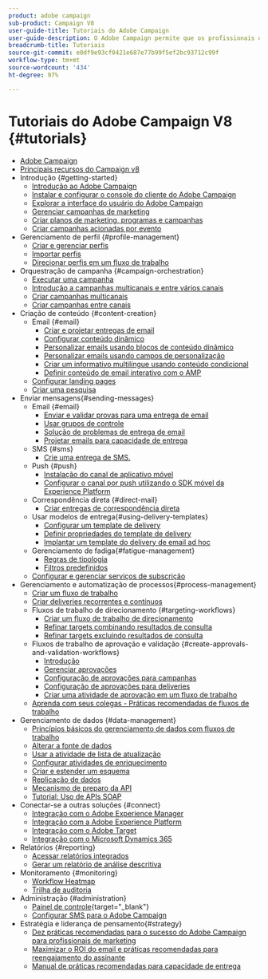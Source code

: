 ```yaml
---
product: adobe campaign
sub-product: Campaign V8
user-guide-title: Tutoriais do Adobe Campaign
user-guide-description: O Adobe Campaign permite que os profissionais de marketing criem experiências para clientes entre canais, além de fornecer um ambiente para a orquestração visual de campanhas, o gerenciamento de interações em tempo real e a execução entre canais.
breadcrumb-title: Tutoriais
source-git-commit: e0df9e93cf0421e687e77b99f5ef2bc93712c99f
workflow-type: tm+mt
source-wordcount: '434'
ht-degree: 97%

---
```



# Tutoriais do Adobe Campaign V8 {#tutorials}

+ [Adobe Campaign](/help/overview.md)
+ [Principais recursos do Campaign v8](https://experienceleague.adobe.com/docs/campaign/campaign-v8/start/whats-new.html?lang=pt-BR)
+ Introdução {#getting-started}
   + [Introdução ao Adobe Campaign](/help/get-started/introduction-to-adobe-campaign.md)
   + [Instalar e configurar o console do cliente do Adobe Campaign](/help/get-started/install-and-set-up-the-adobe-campaign-client-console.md)
   + [Explorar a interface do usuário do Adobe Campaign](/help/get-started/explore-the-adobe-campaign-user-interface.md)
   + [Gerenciar campanhas de marketing](/help/get-started/manage-marketing-campaigns.md)
   + [Criar planos de marketing, programas e campanhas](/help/get-started/create-a-marketing-plan-programs-and-campaigns.md)
   + [Criar campanhas acionadas por evento](/help/get-started/create-event-triggered-campaigns.md)
+ Gerenciamento de perfil {#profile-management}
   + [Criar e gerenciar perfis](/help/profile-management/create-and-manage-profiles.md)
   + [Importar perfis](/help/profile-management/import-profiles.md)
   + [Direcionar perfis em um fluxo de trabalho](/help/profile-management/target-profiles-in-a-workflow.md)
+ Orquestração de campanha {#campaign-orchestration}
   + [Executar uma campanha](/help/orchestrate-campaigns/execute-a-campaign.md)
   + [Introdução a campanhas multicanais e entre vários canais](/help/orchestrate-campaigns/introduction-to-cross-and-multi-channel-campaigns.md)
   + [Criar campanhas multicanais](/help/orchestrate-campaigns/multi-channel-campaigns.md)
   + [Criar campanhas entre canais](/help/orchestrate-campaigns/cross-channel-campaigns.md)
+ Criação de conteúdo {#content-creation}
   + Email {#email}
      + [Criar e projetar entregas de email](/help/content-creation/create-and-design-email-deliveries.md)
      + [Configurar conteúdo dinâmico](/help/content-creation/configure-dynamic-content.md)
      + [Personalizar emails usando blocos de conteúdo dinâmico](/help/content-creation/personalize-using-dynamic-content-blocks.md)
      + [Personalizar emails usando campos de personalização](/help/content-creation/personalize-emails-using-personalization-fields.md)
      + [Criar um informativo multilíngue usando conteúdo condicional](/help/content-creation/create-a-multilingual-newsletter-using-conditional-content.md)
      + [Definir conteúdo de email interativo com o AMP](/help/content-creation/design-interactive-email-content-with-amp.md)
   + [Configurar landing pages](/help/content-creation/configure-landingpages.md)
   + [Criar uma pesquisa](/help/content-creation/create-a-survey.md)
+ Enviar mensagens{#sending-messages}
   + Email {#email}
      + [Enviar e validar provas para uma entrega de email](/help/send-messages/email/send-and-validate-proofs.md)
      + [Usar grupos de controle](/help/send-messages/email/use-control-groups.md)
      + [Solução de problemas de entrega de email](/help/send-messages/email/troubleshoot-email-delivery-issues.md)
      + [Projetar emails para capacidade de entrega](/help/send-messages/email/design-emails-for-deliverability.md)
   + SMS {#sms}
      + [Crie uma entrega de SMS.](/help/send-messages/mobile/create-an-sms-delivery.md)
   + Push {#push}
      + [Instalação do canal de aplicativo móvel](/help/send-messages/mobile/install-the-mobile-app.md)
      + [Configurar o canal por push utilizando o SDK móvel da Experience Platform](/help/send-messages/mobile/configure-push-using-aep-mobile-sdk.md)
   + Correspondência direta {#direct-mail}
      + [Criar entregas de correspondência direta](/help/send-messages/direct-mail/create-direct-mail-deliveries.md)
   + Usar modelos de entrega{#using-delivery-templates}
      + [Configurar um template de delivery](/help/send-messages/use-delivery-templates/configure-a-delivery-template.md)
      + [Definir propriedades do template de delivery](/help/send-messages/use-delivery-templates/set-delivery-template-properties.md)
      + [Implantar um template do delivery de email ad hoc](/help/send-messages/use-delivery-templates/deploy-ad-hoc-email-delivery-template.md)
   + Gerenciamento de fadiga{#fatigue-management}
      + [Regras de tipologia](/help/send-messages/fatigue-management/typology-rules-for-fatigue-management.md)
      + [Filtros predefinidos](/help/send-messages/fatigue-management/fatigue-management-using-filters.md)
   + [Configurar e gerenciar serviços de subscrição](/help/send-messages/configure-and-manage-subscription-services.md)
+ Gerenciamento e automatização de processos{#process-management}
   + [Criar um fluxo de trabalho](/help/process-management/create-a-workflow.md)
   + [Criar deliveries recorrentes e contínuos](/help/process-management/recurring-deliveries.md)
   + Fluxos de trabalho de direcionamento {#targeting-workflows}
      + [Criar um fluxo de trabalho de direcionamento](/help/process-management/create-a-targeting-workflow.md)
      + [Refinar targets combinando resultados de consulta](/help/process-management/refine-targets-by-combining-query-results.md)
      + [Refinar targets excluindo resultados de consulta](/help/process-management/refine-targets-by-excluding-query-results.md)
   + Fluxos de trabalho de aprovação e validação {#create-approvals-and-validation-workflows}
      + [Introdução](/help/process-management/create-approvals-and-validation-workflows/create-approvals-and-validation-workflows-introduction.md)
      + [Gerenciar aprovações](/help/process-management/create-approvals-and-validation-workflows/manage-approvals.md)
      + [Configuração de aprovações para campanhas](/help/process-management/create-approvals-and-validation-workflows/configure-approvals-for-campaigns.md)
      + [Configuração de aprovações para deliveries](/help/process-management/create-approvals-and-validation-workflows/configure-approvals-for-deliveries.md)
      + [Criar uma atividade de aprovação em um fluxo de trabalho](/help/process-management/create-approvals-and-validation-workflows/create-approval-process-in-a-workflow.md)
   + [Aprenda com seus colegas - Práticas recomendadas de fluxos de trabalho](/help/process-management/workflow-best-practices-for-marketers.md)
+ Gerenciamento de dados {#data-management}
   + [Princípios básicos do gerenciamento de dados com fluxos de trabalho](/help/data-management/data-management-fundamentals.md)
   + [Alterar a fonte de dados](/help/data-management/change-data-source.md)
   + [Usar a atividade de lista de atualização](/help/process-management/use-the-update-list-activity.md)
   + [Configurar atividades de enriquecimento](/help/process-management/enrichment-activity.md)
   + [Criar e estender um esquema](/help/data-management/create-and-extend-a-schema.md)
   + [Replicação de dados](/help/data-management/data-replication.md)
   + [Mecanismo de preparo da API](/help/data-management/api-staging-mechanism.md)
   + [Tutorial: Uso de APIs SOAP](https://experienceleague.adobe.com/docs/campaign-learn/use-soap-apis/introduction.html?lang=pt-BR)
+ Conectar-se a outras soluções {#connect}
   + [Integração com o Adobe Experience Manager](https://experienceleague.adobe.com/docs/campaign-learn/integrate-with-experience-manager/overview.html?lang=pt-BR)
   + [Integração com a Adobe Experience Platform](https://experienceleague.adobe.com/docs/campaign-learn/integrate-with-experience-platform/overview.html?lang=pt-BR)
   + [Integração com o Adobe Target](/help/connect/target-integration.md)
   + [Integração com o Microsoft Dynamics 365](/help/connect/dynamics365-integration.md)
+ Relatórios {#reporting}
   + [Acessar relatórios integrados](/help/reporting/access-built-in-reports.md)
   + [Gerar um relatório de análise descritiva](/help/reporting/generate-a-descriptive-analysis-report.md)
+ Monitoramento {#monitoring}
   + [Workflow Heatmap](/help/monitoring/workflow-heatmap.md)
   + [Trilha de auditoria](/help/monitoring/audit-trail.md)
+ Administração {#administration}
   + [Painel de controle](https://experienceleague.adobe.com/docs/control-panel-learn/control-panel/control-panel-overview.html?lang=pt-BR){target="_blank"}
   + [Configurar SMS para o Adobe Campaign](https://experienceleague.adobe.com/docs/campaign-learn/set-up-sms-for-adobe-campaign/overview.html?lang=pt-BR)
+ Estratégia e liderança de pensamento{#strategy}
   + [Dez práticas recomendadas para o sucesso do Adobe Campaign para profissionais de marketing](/help/strategy/10-best-practices-for-marketers.md)
   + [Maximizar o ROI do email e práticas recomendadas para reengajamento do assinante](/help/strategy/campaign-maximize-email-best-practices.md)
   + [Manual de práticas recomendadas para capacidade de entrega](https://experienceleague.adobe.com/docs/deliverability-learn/deliverability-best-practice-guide/introduction.html?lang=pt-BR)
